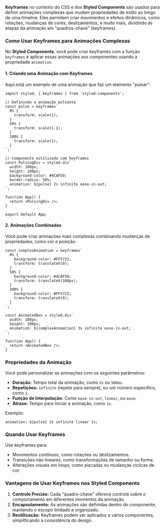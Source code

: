 **Keyframes** no contexto do CSS e dos **Styled Components** são usados para definir animações complexas que mudam propriedades de estilo ao longo de uma timeline. Eles permitem criar movimentos e efeitos dinâmicos, como rotações, mudanças de cores, deslizamentos, e muito mais, dividindo as etapas da animação em "quadros-chave" (keyframes).

### **Como Usar Keyframes para Animações Complexas**

No **Styled Components**, você pode criar keyframes com a função `keyframes` e aplicar essas animações aos componentes usando a propriedade `animation`.

#### **1. Criando uma Animação com Keyframes**

Aqui está um exemplo de uma animação que faz um elemento "pulsar":

```
import styled, { keyframes } from 'styled-components';

// Definindo a animação pulsante
const pulse = keyframes`
  0% {
    transform: scale(1);
  }
  50% {
    transform: scale(1.1);
  }
  100% {
    transform: scale(1);
  }
`;

// Componente estilizado com keyframes
const PulsingDiv = styled.div`
  width: 100px;
  height: 100px;
  background-color: #4CAF50;
  border-radius: 50%;
  animation: ${pulse} 2s infinite ease-in-out;
`;

function App() {
  return <PulsingDiv />;
}

export default App;
```

#### **2. Animações Combinadas**

Você pode criar animações mais complexas combinando mudanças de propriedades, como cor e posição:

```
const complexAnimation = keyframes`
  0% {
    background-color: #FF5722;
    transform: translateX(0);
  }
  50% {
    background-color: #4CAF50;
    transform: translateX(100px);
  }
  100% {
    background-color: #FF5722;
    transform: translateX(0);
  }
`;

const AnimatedBox = styled.div`
  width: 100px;
  height: 100px;
  animation: ${complexAnimation} 3s infinite ease-in-out;
`;

function App() {
  return <AnimatedBox />;
}
```

### **Propriedades da Animação**

Você pode personalizar as animações com os seguintes parâmetros:
- **Duração:** Tempo total da animação, como `3s` ou `500ms`.
- **Repetições:** `infinite` (repete para sempre), ou um número específico, como `2`.
- **Função de Interpolação:** Como `ease-in-out`, `linear`, ou `ease`.
- **Atraso:** Tempo para iniciar a animação, como `1s`.

Exemplo:

```
animation: ${pulse} 2s infinite linear 1s;
```

### **Quando Usar Keyframes**

Use keyframes para:
- Movimentos contínuos, como rotações ou deslizamentos.
- Transições não lineares, como transformações de tamanho ou forma.
- Alterações visuais em loops, como piscadas ou mudanças cíclicas de cor.

### **Vantagens de Usar Keyframes nos Styled Components**

1. **Controle Preciso:** Cada "quadro-chave" oferece controle sobre o comportamento em diferentes momentos da animação.
2. **Encapsulamento:** As animações são definidas dentro do componente, mantendo o escopo limitado e organizado.
3. **Reutilização:** Keyframes podem ser aplicados a vários componentes, simplificando a consistência do design.

